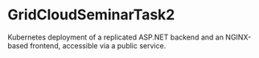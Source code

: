 # GridCloudSeminarTask2
Kubernetes deployment of a replicated ASP.NET backend and an NGINX-based frontend, accessible via a public service.
